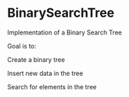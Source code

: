 # BinarySearchTree
Implementation of a Binary Search Tree

Goal is to:

Create a binary tree

Insert new data in the tree

Search for elements in the tree
